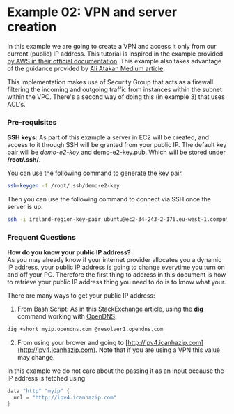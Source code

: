 # Example 02: VPN and server creation #



In this example we are going to create a VPN and access it only from our current (public) IP address. This tutorial is inspired in the example provided [by AWS in their official documentation](https://docs.aws.amazon.com/vpc/latest/userguide/vpc-network-acls.html#nacl-examples). This example also takes advantage of the guidance provided by [Ali Atakan Medium article](https://medium.com/@aliatakan/terraform-create-a-vpc-subnets-and-more-6ef43f0bf4c1).<br>

This implementation makes use of Security Group that acts as a firewall filtering the incoming and outgoing traffic from instances within the subnet within the VPC. There's  a second way of doing this (in example 3) that uses ACL's. 

### Pre-requisites ###
**SSH keys:** As part of this example a server in EC2 will be created, and access to it through SSH will be granted from your public IP.  The default key pair will be *demo-e2-key* and demo-e2-key.pub. Which will be stored under **/root/.ssh/**.<br>

You can use the following command to generate the key pair.

```bash
ssh-keygen -f /root/.ssh/demo-e2-key
```

Then you can use the following command to connect via SSH once the server is up:

```bash
ssh -i ireland-region-key-pair ubuntu@ec2-34-243-2-176.eu-west-1.compute.amazonaws.com
```

### Frequent Questions ###

**How do you know your public IP address?**<br>
As you may already know if your internet provider allocates you a dynamic IP address, your public IP address is going to change everytime you turn on and off your PC. Therefore the first thing to address in this document is how to retrieve your public IP address thing you need to do is to know what your. <br>


There are many ways to get your public IP address:
1. From Bash Script: As in this  [StackExchange article](https://unix.stackexchange.com/questions/22615/how-can-i-get-my-external-ip-address-in-a-shell-script), using the **dig** command working with [OpenDNS](https://en.wikipedia.org/wiki/OpenDNS).<br>
```bash
dig +short myip.opendns.com @resolver1.opendns.com
```
2. From using your brower and going to [http://ipv4.icanhazip.com](http://ipv4.icanhazip.com). Note that if you are using a VPN this value may change.

In this example we do not care about the passing it as an input because the IP address is fetched using
```go
data "http" "myip" {
  url = "http://ipv4.icanhazip.com"
}
```

